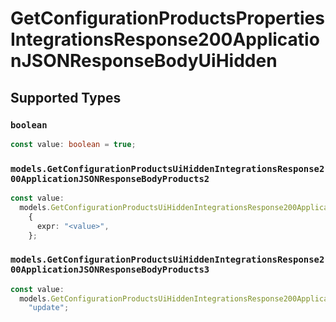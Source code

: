 # GetConfigurationProductsPropertiesIntegrationsResponse200ApplicationJSONResponseBodyUiHidden


## Supported Types

### `boolean`

```typescript
const value: boolean = true;
```

### `models.GetConfigurationProductsUiHiddenIntegrationsResponse200ApplicationJSONResponseBodyProducts2`

```typescript
const value:
  models.GetConfigurationProductsUiHiddenIntegrationsResponse200ApplicationJSONResponseBodyProducts2 =
    {
      expr: "<value>",
    };
```

### `models.GetConfigurationProductsUiHiddenIntegrationsResponse200ApplicationJSONResponseBodyProducts3`

```typescript
const value:
  models.GetConfigurationProductsUiHiddenIntegrationsResponse200ApplicationJSONResponseBodyProducts3 =
    "update";
```

